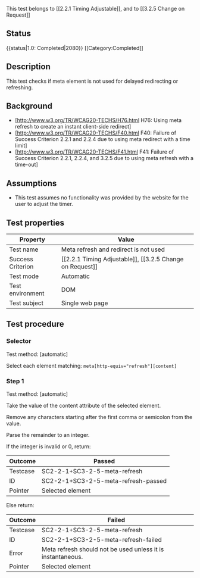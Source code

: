 This test belongs to [[2.2.1 Timing Adjustable]], and to [[3.2.5 Change on Request]]


## Status
{{status|1.0: Completed|2080}}
[[Category:Completed‏‎]]


## Description
This test checks if meta element is not used for delayed redirecting or refreshing.


## Background
- [http://www.w3.org/TR/WCAG20-TECHS/H76.html H76: Using meta refresh to create an instant client-side redirect]
- [http://www.w3.org/TR/WCAG20-TECHS/F40.html F40: Failure of Success Criterion 2.2.1 and 2.2.4 due to using meta redirect with a time limit]
- [http://www.w3.org/TR/WCAG20-TECHS/F41.html F41: Failure of Success Criterion 2.2.1, 2.2.4, and 3.2.5 due to using meta refresh with a time-out]


## Assumptions
- This test assumes no functionality was provided by the website for the user to adjust the timer.


## Test properties
| Property          | Value
|-------------------|----
| Test name         | Meta refresh and redirect is not used
| Success Criterion | [[2.2.1 Timing Adjustable]], [[3.2.5 Change on Request]]
| Test mode         | Automatic
| Test environment  | DOM
| Test subject      | Single web page


## Test procedure

### Selector
Test method: [automatic]

Select each element matching: `meta[http-equiv="refresh"][content]`

### Step 1
Test method: [automatic]

Take the value of the content attribute of the selected element.

Remove any characters starting after the first comma or semicolon from the value.

Parse the remainder to an integer.

If the integer is invalid or 0, return:

| Outcome  | Passed
|----------|-----
| Testcase | SC2-2-1+SC3-2-5-meta-refresh
| ID       | SC2-2-1+SC3-2-5-meta-refresh-passed
| Pointer  | Selected element

Else return:

| Outcome  | Failed
|----------|-----
| Testcase | SC2-2-1+SC3-2-5-meta-refresh
| ID       | SC2-2-1+SC3-2-5-meta-refresh-failed
| Error    | Meta refresh should not be used unless it is instantaneous.
| Pointer  | Selected element
